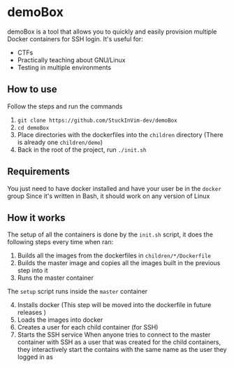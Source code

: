 # demoBox
demoBox is a tool that allows you to quickly and easily provision multiple Docker containers for SSH login.
It's useful for:
- CTFs
- Practically teaching about GNU/Linux
- Testing in multiple environments
## How to use
Follow the steps and run the commands
1.  `git clone https://github.com/StuckInVim-dev/demoBox`
2. `cd demoBox`
3. Place directories with the dockerfiles into the `children` directory (There is already one  `children/demo`)
4. Back in the root of the project, run `./init.sh`
## Requirements
You just need to have docker installed and have your user be in the `docker` group
Since it's written in Bash, it should work on any version of Linux
## How it works
 The setup of all the containers is done by the `init.sh` script, it does the following steps every time when ran:
 1.  Builds all the images from the dockerfiles in `children/*/Dockerfile`  
2. Builds the master image and copies all the images built in the previous step into it
3. Runs the master container

 The `setup` script runs inside the `master` container

4. Installs docker (This step will be moved into the dockerfile in future releases )
5. Loads the images into docker
6. Creates a user for each child container (for SSH)
7. Starts the SSH service
When anyone tries to connect to the master container with SSH as a user that was created for the child containers, they interactively start the contains with the same name as the user they logged in as